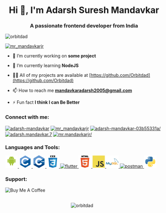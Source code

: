 <h1 align="center">Hi 👋, I'm Adarsh Suresh Mandavkar</h1>
<h3 align="center">A passionate frontend developer from India</h3>

<p align="left"> <img src="https://komarev.com/ghpvc/?username=orbitdad&label=Profile%20views&color=0e75b6&style=flat" alt="orbitdad" /> </p>


<p align="left"> <a href="https://twitter.com/mr_mandavkarjr" target="blank"><img src="https://img.shields.io/twitter/follow/mr_mandavkarjr?logo=twitter&style=for-the-badge" alt="mr_mandavkarjr" /></a> </p>

- 🔭 I’m currently working on **some project**

- 🌱 I’m currently learning **NodeJS**

- 👨‍💻 All of my projects are available at [https://github.com/Orbitdad](https://github.com/Orbitdad)

- 📫 How to reach me **mandavkaradarsh2005@gmail.com**

- ⚡ Fun fact **I think I can Be Better**

<h3 align="left">Connect with me:</h3>
<p align="left">
<a href="https://codepen.io/adarsh-mandavkar" target="blank"><img align="center" src="https://raw.githubusercontent.com/rahuldkjain/github-profile-readme-generator/master/src/images/icons/Social/codepen.svg" alt="adarsh-mandavkar" height="30" width="40" /></a>
<a href="https://twitter.com/mr_mandavkarjr" target="blank"><img align="center" src="https://raw.githubusercontent.com/rahuldkjain/github-profile-readme-generator/master/src/images/icons/Social/twitter.svg" alt="mr_mandavkarjr" height="30" width="40" /></a>
<a href="https://linkedin.com/in/adarsh-mandavkar-03b55331a/" target="blank"><img align="center" src="https://raw.githubusercontent.com/rahuldkjain/github-profile-readme-generator/master/src/images/icons/Social/linked-in-alt.svg" alt="adarsh-mandavkar-03b55331a/" height="30" width="40" /></a>
<a href="https://fb.com/adarsh.mandavkar.7" target="blank"><img align="center" src="https://raw.githubusercontent.com/rahuldkjain/github-profile-readme-generator/master/src/images/icons/Social/facebook.svg" alt="adarsh.mandavkar.7" height="30" width="40" /></a>
<a href="https://instagram.com/mr.mandavkarjr/" target="blank"><img align="center" src="https://raw.githubusercontent.com/rahuldkjain/github-profile-readme-generator/master/src/images/icons/Social/instagram.svg" alt="mr.mandavkarjr/" height="30" width="40" /></a>
</p>

<h3 align="left">Languages and Tools:</h3>
<p align="left"> <a href="https://developer.android.com" target="_blank" rel="noreferrer"> <img src="https://raw.githubusercontent.com/devicons/devicon/master/icons/android/android-original-wordmark.svg" alt="android" width="40" height="40"/> </a> <a href="https://www.cprogramming.com/" target="_blank" rel="noreferrer"> <img src="https://raw.githubusercontent.com/devicons/devicon/master/icons/c/c-original.svg" alt="c" width="40" height="40"/> </a> <a href="https://www.w3schools.com/cpp/" target="_blank" rel="noreferrer"> <img src="https://raw.githubusercontent.com/devicons/devicon/master/icons/cplusplus/cplusplus-original.svg" alt="cplusplus" width="40" height="40"/> </a> <a href="https://www.w3schools.com/css/" target="_blank" rel="noreferrer"> <img src="https://raw.githubusercontent.com/devicons/devicon/master/icons/css3/css3-original-wordmark.svg" alt="css3" width="40" height="40"/> </a> <a href="https://flutter.dev" target="_blank" rel="noreferrer"> <img src="https://www.vectorlogo.zone/logos/flutterio/flutterio-icon.svg" alt="flutter" width="40" height="40"/> </a> <a href="https://www.w3.org/html/" target="_blank" rel="noreferrer"> <img src="https://raw.githubusercontent.com/devicons/devicon/master/icons/html5/html5-original-wordmark.svg" alt="html5" width="40" height="40"/> </a> <a href="https://developer.mozilla.org/en-US/docs/Web/JavaScript" target="_blank" rel="noreferrer"> <img src="https://raw.githubusercontent.com/devicons/devicon/master/icons/javascript/javascript-original.svg" alt="javascript" width="40" height="40"/> </a> <a href="https://www.mysql.com/" target="_blank" rel="noreferrer"> <img src="https://raw.githubusercontent.com/devicons/devicon/master/icons/mysql/mysql-original-wordmark.svg" alt="mysql" width="40" height="40"/> </a> <a href="https://postman.com" target="_blank" rel="noreferrer"> <img src="https://www.vectorlogo.zone/logos/getpostman/getpostman-icon.svg" alt="postman" width="40" height="40"/> </a> <a href="https://www.python.org" target="_blank" rel="noreferrer"> <img src="https://raw.githubusercontent.com/devicons/devicon/master/icons/python/python-original.svg" alt="python" width="40" height="40"/> </a> </p>

<h3 align="left">Support:</h3>
<p>
  <a href="https://buymeacoffee.com/mandavkaraf" target="_blank">
    <img align="left" src="https://cdn.buymeacoffee.com/buttons/v2/default-yellow.png" height="50" width="210" alt="Buy Me A Coffee" />
  </a>
</p>
<br><br>

<p><img align="center" src="https://github-readme-stats.vercel.app/api/top-langs?username=orbitdad&show_icons=true&locale=en&layout=compact" alt="orbitdad" /></p>
